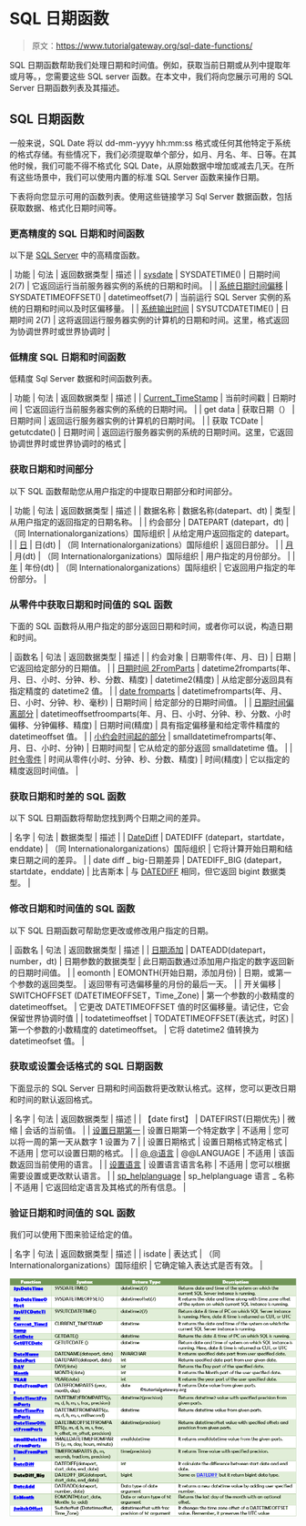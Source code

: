 # SQL 日期函数

> 原文：<https://www.tutorialgateway.org/sql-date-functions/>

SQL 日期函数帮助我们处理日期和时间值。例如，获取当前日期或从列中提取年或月等。，您需要这些 SQL server 函数。在本文中，我们将向您展示可用的 SQL Server 日期函数列表及其描述。

## SQL 日期函数

一般来说，SQL Date 将以 dd-mm-yyyy hh:mm:ss 格式或任何其他特定于系统的格式存储。有些情况下，我们必须提取单个部分，如月、月名、年、日等。在其他时候，我们可能不得不格式化 SQL Date，从原始数据中增加或减去几天。在所有这些场景中，我们可以使用内置的标准 SQL Server 函数来操作日期。

下表将向您显示可用的函数列表。使用这些链接学习 Sql Server 数据函数，包括获取数据、格式化日期时间等。

### 更高精度的 SQL 日期和时间函数

以下是 [SQL Server](https://www.tutorialgateway.org/sql/) 中的高精度函数。

| 功能 | 句法 | 返回数据类型 | 描述 |
| [sysdate](https://www.tutorialgateway.org/sql-sysdatetime-function/) | SYSDATETIME() | 日期时间 2(7) | 它返回运行当前服务器实例的系统的日期和时间。 |
| [系统日期时间偏移](https://www.tutorialgateway.org/sql-sysdatetimeoffset-function/) | SYSDATETIMEOFFSET() | datetimeoffset(7) | 当前运行 SQL Server 实例的系统的日期和时间以及时区偏移量。 |
| [系统输出时间](https://www.tutorialgateway.org/sql-sysutcdatetime-function/) | SYSUTCDATETIME() | 日期时间 2(7) | 这将返回运行服务器实例的计算机的日期和时间。这里，格式返回为协调世界时或世界协调时 |

### 低精度 SQL 日期和时间函数

低精度 Sql Server 数据和时间函数列表。

| 功能 | 句法 | 返回数据类型 | 描述 |
| [Current_TimeStamp](https://www.tutorialgateway.org/sql-current_timestamp/) | 当前时间戳 | 日期时间 | 它返回运行当前服务器实例的系统的日期时间。 |
| get data | 获取日期（） | 日期时间 | 返回运行服务器实例的计算机的日期时间。 |
| 获取 TCDate | getutcdate() | 日期时间 | 返回运行服务器实例的系统的日期时间。这里，它返回协调世界时或世界协调时的格式 |

### 获取日期和时间部分

以下 SQL 函数帮助您从用户指定的中提取日期部分和时间部分。

| 功能 | 句法 | 返回数据类型 | 描述 |
| 数据名称 | 数据名称(datepart、dt) | 类型 | 从用户指定的返回指定的日期名称。 |
| 约会部分 | DATEPART (datepart，dt) | （同 Internationalorganizations）国际组织 | 从给定用户返回指定的 datepart。 |
| [日](https://www.tutorialgateway.org/sql-day-function/) | 日(dt) | （同 Internationalorganizations）国际组织 | 返回日部分。 |
| [月](https://www.tutorialgateway.org/sql-month-function/) | 月(dt) | （同 Internationalorganizations）国际组织 | 用户指定的月份部分。 |
| [年](https://www.tutorialgateway.org/sql-year-function/) | 年份(dt) | （同 Internationalorganizations）国际组织 | 它返回用户指定的年份部分。 |

### 从零件中获取日期和时间值的 SQL 函数

下面的 SQL 函数将从用户指定的部分返回日期和时间，或者你可以说，构造日期和时间。

| 函数名 | 句法 | 返回数据类型 | 描述 |
| 约会对象 | 日期零件(年、月、日) | 日期 | 它返回给定部分的日期值。 |
| [日期时间 2FromParts](https://www.tutorialgateway.org/sql-datetime2fromparts/) | datetime2fromparts(年、月、日、小时、分钟、秒、分数、精度) | datetime2(精度) | 从给定部分返回具有指定精度的 datetime2 值。 |
| [date fromparts](https://www.tutorialgateway.org/sql-datetimefromparts/) | datetimefromparts(年、月、日、小时、分钟、秒、毫秒) | 日期时间 | 给定部分的日期时间值。 |
| [日期时间偏离部分](https://www.tutorialgateway.org/sql-datetimeoffestfromparts/) | datetimeoffsetfroomparts(年、月、日、小时、分钟、秒、分数、小时偏移、分钟偏移、精度) | 日期时间(精度) | 具有指定偏移量和给定零件精度的 datetimeoffset 值。 |
| [小约会时间起的部分](https://www.tutorialgateway.org/sql-smalldatetimefromparts/) | smalldatetimefromparts(年、月、日、小时、分钟) | 日期时间型 | 它从给定的部分返回 smalldatetime 值。 |
| [时令零件](https://www.tutorialgateway.org/sql-timefromparts/) | 时间从零件(小时、分钟、秒、分数、精度) | 时间(精度) | 它以指定的精度返回时间值。 |

### 获取日期和时差的 SQL 函数

以下 SQL 日期函数将帮助您找到两个日期之间的差异。

| 名字 | 句法 | 数据类型 | 描述 |
| [DateDiff](https://www.tutorialgateway.org/sql-datediff/) | DATEDIFF (datepart，startdate，enddate) | （同 Internationalorganizations）国际组织 | 它将计算开始日期和结束日期之间的差异。 |
| date diff _ big-日期差异 | DATEDIFF_BIG (datepart，startdate，enddate) | 比吉斯本 | 与 [DATEDIFF](https://www.tutorialgateway.org/sql-datediff/) 相同，但它返回 bigint 数据类型。 |

### 修改日期和时间值的 SQL 函数

以下 SQL 日期函数可帮助您更改或修改用户指定的日期。

| 函数名 | 句法 | 返回数据类型 | 描述 |
| [日期添加](https://www.tutorialgateway.org/sql-dateadd/) | DATEADD(datepart，number，dt) | 日期参数的数据类型 | 此日期函数通过添加用户指定的数字返回新的日期时间值。 |
| eomonth | EOMONTH(开始日期，添加月份) | 日期，或第一个参数的返回类型。 | 返回带有可选偏移量的月份的最后一天。 |
| 开关偏移 | SWITCHOFFSET (DATETIMEOFFSET，Time_Zone) | 第一个参数的小数精度的 datetimeoffset。 | 它更改 DATETIMEOFFSET 值的时区偏移量。请记住，它会保留世界协调时值 |
| todatetimeoffset | TODATETIMEOFFSET(表达式，时区) | 第一个参数的小数精度的 datetimeoffset。 | 它将 datetime2 值转换为 datetimeofset 值。 |

### 获取或设置会话格式的 SQL 日期函数

下面显示的 SQL Server 日期和时间函数将更改默认格式。这样，您可以更改日期和时间的默认返回格式。

| 名字 | 句法 | 返回数据类型 | 描述 |
| 【date first】 | DATEFIRST(日期优先) | 微缩 | 会话的当前值。 |
| [设置日期第一](https://www.tutorialgateway.org/sql-datefirst/) | 设置日期第一个特定数字 | 不适用 | 您可以将一周的第一天从数字 1 设置为 7 |
| 设置日期格式 | 设置日期格式特定格式 | 不适用 | 您可以设置日期的格式。 |
| [@ @语言](https://www.tutorialgateway.org/sql-language/) | @@LANGUAGE | 不适用 | 该函数返回当前使用的语言。 |
| [设置语言](https://www.tutorialgateway.org/sql-language-2/) | 设置语言语言名称 | 不适用 | 您可以根据需要设置或更改默认语言。 |
| [sp_helplanguage](https://www.tutorialgateway.org/sql-sp_helplanguage/) | sp_helplanguage 语言 _ 名称 | 不适用 | 它返回给定语言及其格式的所有信息。 |

### 验证日期和时间值的 SQL 函数

我们可以使用下图来验证给定的值。

| 名字 | 句法 | 返回数据类型 | 描述 |
| isdate | 表达式 | （同 Internationalorganizations）国际组织 | 它确定输入表达式是否有效。 |

![SQL Date Functions](img/9752288f6a6c8d1c259b50ee667f5104.png)